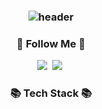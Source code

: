 <h3 align="center">
  
![header](https://capsule-render.vercel.app/api?type=waving&color=timeAuto&height=300&section=header&text=안녕하세요👋%20%20나인입니다.&fontSize=60&animation=fadeIn&fontAlignY=38&desc=지속%20가능한%20개발자를%20지향하는&descAlignY=51&descAlign=62)
  
</h3>

<h3 align="center">🚀 Follow Me 🚀</h3>
<p align="center">
  <a href="https://velog.io/@jhy979"><img src="https://img.shields.io/badge/Tech%20Blog-11B48A?style=flat-square&logo=Vimeo&logoColor=white&link=https://velog.io"/></a>&nbsp
  <a href="mailto:white_la@naver.com"><img src="https://img.shields.io/badge/Email-44A833?style=flat-square&logo=Mail.Ru&logoColor=white&link=jhy979@gmail.com"/></a>&nbsp
</p>

<h3 align="center">📚 Tech Stack 📚</h3>
<p align="center">
 
</p>
